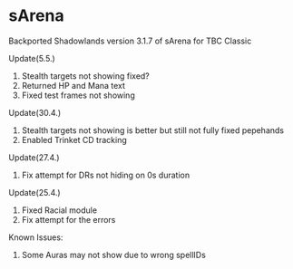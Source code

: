 # sArena
Backported Shadowlands version 3.1.7 of sArena for TBC Classic


Update(5.5.)
1. Stealth targets not showing fixed?
2. Returned HP and Mana text
3. Fixed test frames not showing

Update(30.4.)
1. Stealth targets not showing is better but still not fully fixed pepehands
2. Enabled Trinket CD tracking

Update(27.4.)
1. Fix attempt for DRs not hiding on 0s duration

Update(25.4.)
1. Fixed Racial module
2. Fix attempt for the errors

Known Issues:
1. Some Auras may not show due to wrong spellIDs

